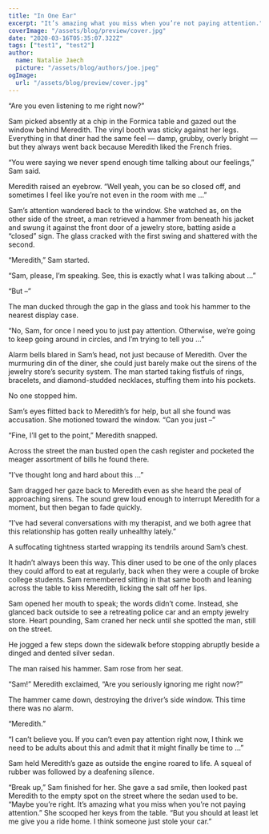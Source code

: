 ```yaml
---
title: "In One Ear"
excerpt: "It’s amazing what you miss when you’re not paying attention."
coverImage: "/assets/blog/preview/cover.jpg"
date: "2020-03-16T05:35:07.322Z"
tags: ["test1", "test2"]
author:
  name: Natalie Jaech
  picture: "/assets/blog/authors/joe.jpeg"
ogImage:
  url: "/assets/blog/preview/cover.jpg"
---
```


“Are you even listening to me right now?”

Sam picked absently at a chip in the Formica table and gazed out the window behind Meredith. The vinyl booth was sticky against her legs. Everything in that diner had the same feel — damp, grubby, overly bright — but they always went back because Meredith liked the French fries.

“You were saying we never spend enough time talking about our feelings,” Sam said.      

Meredith raised an eyebrow. “Well yeah, you can be so closed off, and sometimes I feel like you’re not even in the room with me …”

Sam’s attention wandered back to the window. She watched as, on the other side of the street, a man retrieved a hammer from beneath his jacket and swung it against the front door of a jewelry store, batting aside a “closed” sign. The glass cracked with the first swing and shattered with the second.      

“Meredith,” Sam started. 

“Sam, please, I’m speaking. See, this is exactly what I was talking about …”

“But –”

The man ducked through the gap in the glass and took his hammer to the nearest display case.

“No, Sam, for once I need you to just pay attention. Otherwise, we’re going to keep going around in circles, and I’m trying to tell you …” 

Alarm bells blared in Sam’s head, not just because of Meredith. Over the murmuring din of the diner, she could just barely make out the sirens of the jewelry store’s security system. The man started taking fistfuls of rings, bracelets, and diamond-studded necklaces, stuffing them into his pockets.

No one stopped him.

Sam’s eyes flitted back to Meredith’s for help, but all she found was accusation. She motioned toward the window. “Can you just –”           
                    
“Fine, I’ll get to the point,” Meredith snapped.

Across the street the man busted open the cash register and pocketed the meager assortment of bills he found there. 

“I’ve thought long and hard about this …”

Sam dragged her gaze back to Meredith even as she heard the peal of approaching sirens. The sound grew loud enough to interrupt Meredith for a moment, but then began to fade quickly.      

“I’ve had several conversations with my therapist, and we both agree that this relationship has gotten really unhealthy lately.”

A suffocating tightness started wrapping its tendrils around Sam’s chest.

It hadn’t always been this way. This diner used to be one of the only places they could afford to eat at regularly, back when they were a couple of broke college students. Sam remembered sitting in that same booth and leaning across the table to kiss Meredith, licking the salt off her lips.

Sam opened her mouth to speak; the words didn’t come. Instead, she glanced back outside to see a retreating police car and an empty jewelry store. Heart pounding, Sam craned her neck until she spotted the man, still on the street.

He jogged a few steps down the sidewalk before stopping abruptly beside a dinged and dented silver sedan.     

The man raised his hammer. Sam rose from her seat.

“Sam!” Meredith exclaimed, “Are you seriously ignoring me right now?” 

The hammer came down, destroying the driver’s side window. This time there was no alarm.

“Meredith.”

“I can’t believe you. If you can’t even pay attention right now, I think we need to be adults about this and admit that it might finally be time to …”

Sam held Meredith’s gaze as outside the engine roared to life. A squeal of rubber was followed by a deafening silence. 

“Break up,” Sam finished for her. She gave a sad smile, then looked past Meredith to the empty spot on the street where the sedan used to be. “Maybe you’re right. It’s amazing what you miss when you’re not paying attention.” She scooped her keys from the table. “But you should at least let me give you a ride home. I think someone just stole your car.”

